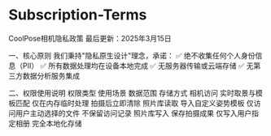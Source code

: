 # Subscription-Terms

CoolPose相机隐私政策
最后更新：2025年3月15日

一、核心原则
我们秉持"隐私原生设计"理念，承诺：
✅ 绝不收集任何个人身份信息（PII）
✅ 所有数据处理均在设备本地完成
✅ 无服务器传输或云端存储
✅ 无第三方数据分析服务集成

二、权限使用说明
权限类型	    使用场景	        数据范围	                存储方式
相机访问	实时取景与模板匹配	    仅在内存临时处理	        拍摄后立即清除
照片库读取	导入自定义姿势模板	    仅访问用户主动选择的文件	        不保留访问记录
照片库写入	保存拍摄成果	    仅写入用户指定相册	                完全本地化存储
